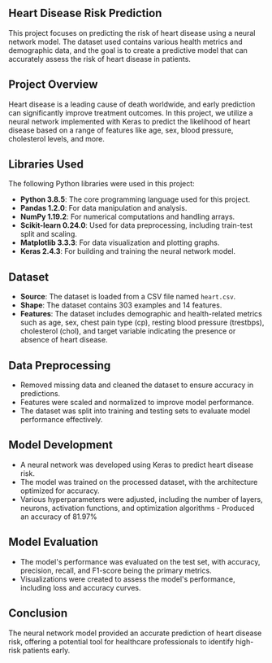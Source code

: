 ## Heart Disease Risk Prediction

This project focuses on predicting the risk of heart disease using a neural network model. The dataset used contains various health metrics and demographic data, and the goal is to create a predictive model that can accurately assess the risk of heart disease in patients.

## Project Overview

Heart disease is a leading cause of death worldwide, and early prediction can significantly improve treatment outcomes. In this project, we utilize a neural network implemented with Keras to predict the likelihood of heart disease based on a range of features like age, sex, blood pressure, cholesterol levels, and more.

## Libraries Used

The following Python libraries were used in this project:

- **Python 3.8.5**: The core programming language used for this project.
- **Pandas 1.2.0**: For data manipulation and analysis.
- **NumPy 1.19.2**: For numerical computations and handling arrays.
- **Scikit-learn 0.24.0**: Used for data preprocessing, including train-test split and scaling.
- **Matplotlib 3.3.3**: For data visualization and plotting graphs.
- **Keras 2.4.3**: For building and training the neural network model.

## Dataset

- **Source**: The dataset is loaded from a CSV file named `heart.csv`.
- **Shape**: The dataset contains 303 examples and 14 features.
- **Features**: The dataset includes demographic and health-related metrics such as age, sex, chest pain type (cp), resting blood pressure (trestbps), cholesterol (chol), and target variable indicating the presence or absence of heart disease.

## Data Preprocessing

- Removed missing data and cleaned the dataset to ensure accuracy in predictions.
- Features were scaled and normalized to improve model performance.
- The dataset was split into training and testing sets to evaluate model performance effectively.


## Model Development

- A neural network was developed using Keras to predict heart disease risk.
- The model was trained on the processed dataset, with the architecture optimized for accuracy.
- Various hyperparameters were adjusted, including the number of layers, neurons, activation functions, and optimization algorithms - Produced an accuracy of 81.97%

## Model Evaluation

- The model's performance was evaluated on the test set, with accuracy, precision, recall, and F1-score being the primary metrics.
- Visualizations were created to assess the model's performance, including loss and accuracy curves.

## Conclusion

The neural network model provided an accurate prediction of heart disease risk, offering a potential tool for healthcare professionals to identify high-risk patients early.
